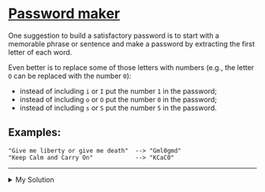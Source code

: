 # [Password maker](https://www.codewars.com/kata/5637b03c6be7e01d99000046)

One suggestion to build a satisfactory password is to start with a memorable phrase or sentence and make a password by extracting the first letter of each word.

Even better is to replace some of those letters with numbers (e.g., the letter `O` can be replaced with the number `0`):

- instead of including `i` or `I` put the number `1` in the password;
- instead of including `o` or `O` put the number `0` in the password;
- instead of including `s` or `S` put the number `5` in the password.

## Examples:

    "Give me liberty or give me death"  --> "Gml0gmd"
    "Keep Calm and Carry On"            --> "KCaC0"

---

<details><summary>My Solution</summary>

````js
function makePassword(phrase) {
  return phrase.split(' ').map(v => v[0]).join('').replace(/i/gi, '1').replace(/o/gi, '0').replace(/s/gi, '5')
}
```

</details>
````
